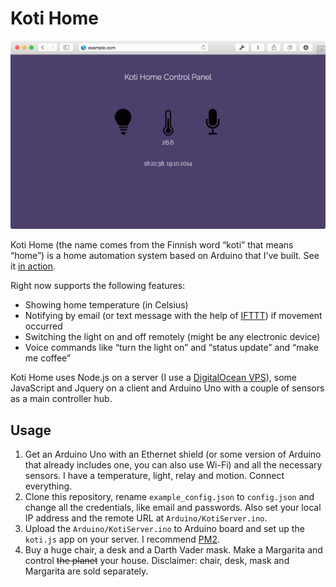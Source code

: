 Koti Home
========

![koti home control panel](screenshot.png)

Koti Home (the name comes from the Finnish word “koti” that means “home”) is a home automation system based on Arduino that I’ve built. See it [in action](http://youtu.be/p0GO6ct6n94).

Right now supports the following features:

* Showing home temperature (in Celsius)
* Notifying by email (or text message with the help of [IFTTT](https://ifttt.com)) if movement occurred
* Switching the light on and off remotely (might be any electronic device)
* Voice commands like “turn the light on” and “status update” and “make me coffee”

Koti Home uses Node.js on a server (I use a [DigitalOcean VPS](https://www.digitalocean.com/?refcode=054bb617bf5e)), some JavaScript and Jquery on a client and Arduino Uno with a couple of sensors as a main controller hub.  

## Usage

1. Get an Arduino Uno with an Ethernet shield (or some version of Arduino that already includes one, you can also use Wi-Fi) and all the necessary sensors. I have a temperature, light, relay and motion. Connect everything.
2. Clone this repository, rename ```example_config.json``` to ```config.json``` and change all the credentials, like email and passwords. Also set your local IP address and the remote URL at ```Arduino/KotiServer.ino```.
3. Upload the ```Arduino/KotiServer.ino``` to Arduino board and set up the ```koti.js``` app on your server. I recommend [PM2](https://github.com/Unitech/pm2).
4. Buy a huge chair, a desk and a Darth Vader mask. Make a Margarita and control ~~the planet~~ your house.
Disclaimer: chair, desk, mask and Margarita are sold separately.
